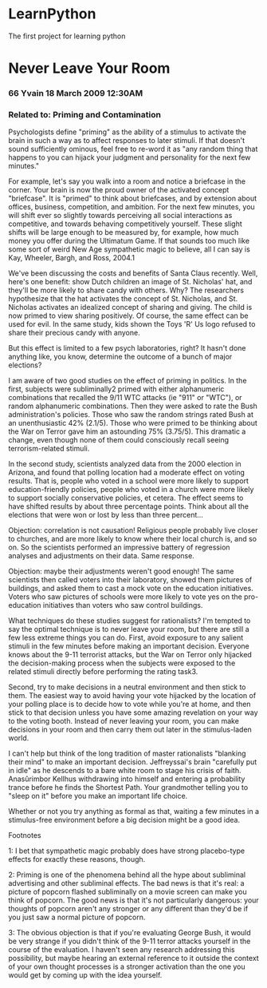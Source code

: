 # LearnPython
The first project for learning python

# Never Leave Your Room

### 66 Yvain 18 March 2009 12:30AM
### Related to: Priming and Contamination

Psychologists define "priming" as the ability of a stimulus to activate the brain in such a way as to affect responses to later stimuli. If that doesn't sound sufficiently ominous, feel free to re-word it as "any random thing that happens to you can hijack your judgment and personality for the next few minutes."

For example, let's say you walk into a room and notice a briefcase in the corner. Your brain is now the proud owner of the activated concept "briefcase". It is "primed" to think about briefcases, and by extension about offices, business, competition, and ambition. For the next few minutes, you will shift ever so slightly towards perceiving all social interactions as competitive, and towards behaving competitively yourself. These slight shifts will be large enough to be measured by, for example, how much money you offer during the Ultimatum Game. If that sounds too much like some sort of weird New Age sympathetic magic to believe, all I can say is Kay, Wheeler, Bargh, and Ross, 2004.1

We've been discussing the costs and benefits of Santa Claus recently. Well, here's one benefit: show Dutch children an image of St. Nicholas' hat, and they'll be more likely to share candy with others. Why? The researchers hypothesize that the hat activates the concept of St. Nicholas, and St. Nicholas activates an idealized concept of sharing and giving. The child is now primed to view sharing positively. Of course, the same effect can be used for evil. In the same study, kids shown the Toys 'R' Us logo refused to share their precious candy with anyone.

But this effect is limited to a few psych laboratories, right? It hasn't done anything like, you know, determine the outcome of a bunch of major elections?



I am aware of two good studies on the effect of priming in politics. In the first, subjects were subliminally2 primed with either alphanumeric combinations that recalled the 9/11 WTC attacks (ie "911" or "WTC"), or random alphanumeric combinations. Then they were asked to rate the Bush administration's policies. Those who saw the random strings rated Bush at an unenthusiastic 42% (2.1/5). Those who were primed to be thinking about the War on Terror gave him an astounding 75% (3.75/5). This dramatic a change, even though none of them could consciously recall seeing terrorism-related stimuli.

In the second study, scientists analyzed data from the 2000 election in Arizona, and found that polling location had a moderate effect on voting results. That is, people who voted in a school were more likely to support education-friendly policies, people who voted in a church were more likely to support socially conservative policies, et cetera. The effect seems to have shifted results by about three percentage points. Think about all the elections that were won or lost by less than three percent...

Objection: correlation is not causation! Religious people probably live closer to churches, and are more likely to know where their local church is, and so on. So the scientists performed an impressive battery of regression analyses and adjustments on their data. Same response.

Objection: maybe their adjustments weren't good enough! The same scientists then called voters into their laboratory, showed them pictures of buildings, and asked them to cast a mock vote on the education initiatives. Voters who saw pictures of schools were more likely to vote yes on the pro-education initiatives than voters who saw control buildings.

What techniques do these studies suggest for rationalists? I'm tempted to say the optimal technique is to never leave your room, but there are still a few less extreme things you can do. First, avoid exposure to any salient stimuli in the few minutes before making an important decision. Everyone knows about the 9-11 terrorist attacks, but the War on Terror only hijacked the decision-making process when the subjects were exposed to the related stimuli directly before performing the rating task3.

Second, try to make decisions in a neutral environment and then stick to them. The easiest way to avoid having your vote hijacked by the location of your polling place is to decide how to vote while you're at home, and then stick to that decision unless you have some amazing revelation on your way to the voting booth. Instead of never leaving your room, you can make decisions in your room and then carry them out later in the stimulus-laden world.

I can't help but think of the long tradition of master rationalists "blanking their mind" to make an important decision. Jeffreyssai's brain "carefully put in idle" as he descends to a bare white room to stage his crisis of faith. Anasûrimbor Kellhus withdrawing into himself and entering a probability trance before he finds the Shortest Path. Your grandmother telling you to "sleep on it" before you make an important life choice.

Whether or not you try anything as formal as that, waiting a few minutes in a stimulus-free environment before a big decision might be a good idea.

 

Footnotes

1: I bet that sympathetic magic probably does have strong placebo-type effects for exactly these reasons, though.

2: Priming is one of the phenomena behind all the hype about subliminal advertising and other subliminal effects. The bad news is that it's real: a picture of popcorn flashed subliminally on a movie screen can make you think of popcorn. The good news is that it's not particularly dangerous: your thoughts of popcorn aren't any stronger or any different than they'd be if you just saw a normal picture of popcorn.

3: The obvious objection is that if you're evaluating George Bush, it would be very strange if you didn't think of the 9-11 terror attacks yourself in the course of the evaluation. I haven't seen any research addressing this possibility, but maybe hearing an external reference to it outside the context of your own thought processes is a stronger activation than the one you would get by coming up with the idea yourself.
